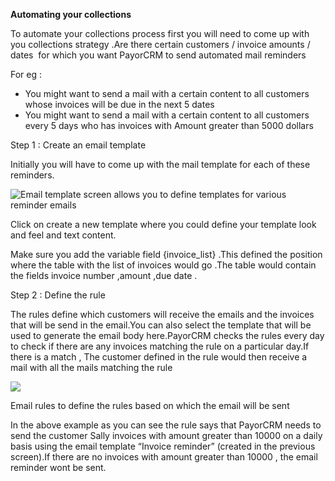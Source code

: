 



**Automating your collections**

To automate your collections process first you will need to come up with you collections strategy .Are there certain customers / invoice amounts / dates  for which you want PayorCRM to send automated mail reminders

For eg :

* You might want to send a mail with a certain content to all customers whose invoices will be due in the next 5 dates
* You might want to send a mail with a certain content to all customers every 5 days who has invoices with Amount greater than 5000 dollars

Step 1 : Create an email template

Initially you will have to come up with the mail template for each of these reminders.

![](http://www.payorcrm.com/wp-content/uploads/2018/01/Email-template.png "Email template screen allows you to define templates for various reminder emails")



Click on create a new template where you could define your template look and feel and text content.

Make sure you add the variable field {invoice\_list} .This defined the position where the table with the list of invoices would go .The table would contain the fields invoice number ,amount ,due date .

Step 2 : Define the rule

The rules define which customers will receive the emails and the invoices that will be send in the email.You can also select the template that will be used to generate the email body here.PayorCRM checks the rules every day to check if there are any invoices matching the rule on a particular day.If there is a match , The customer defined in the rule would then receive a mail with all the mails matching the rule

![](http://www.payorcrm.com/wp-content/uploads/2018/01/Email-Rule.png)

Email rules to define the rules based on which the email will be sent

In the above example as you can see the rule says that PayorCRM needs to send the customer Sally invoices with amount greater than 10000 on a daily basis using the email template “Invoice reminder” \(created in the previous screen\).If there are no invoices with amount greater than 10000 , the email reminder wont be sent.

